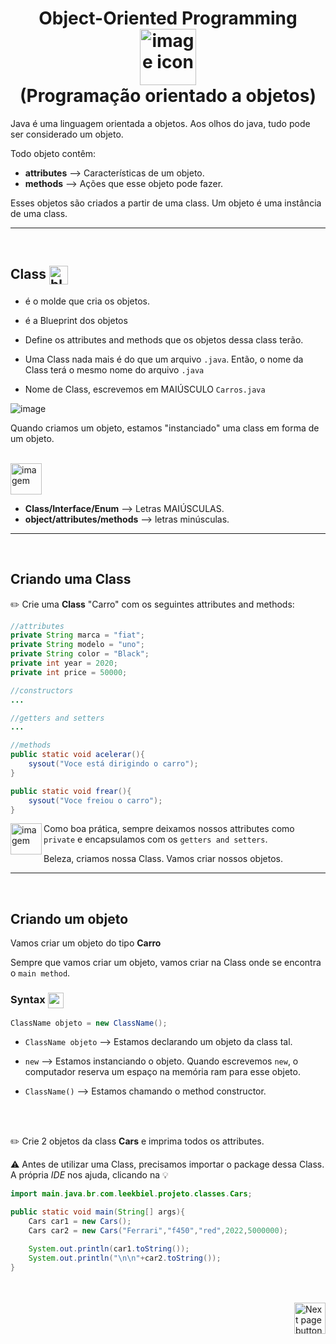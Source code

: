 <h1 align="center">
    Object-Oriented Programming 
    <img src="https://cdn-icons-png.flaticon.com/512/4248/4248159.png" alt="image icon" width="90px" align="center"> <br>
    (Programação orientado a objetos)
</h1>

Java é uma linguagem orientada a objetos. Aos olhos do java, tudo pode ser considerado um objeto.

Todo objeto contêm:
- **attributes** --> Características de um objeto.
- **methods** --> Ações que esse objeto pode fazer.

Esses objetos são criados a partir de uma class. Um objeto é uma instância de uma class.

<hr>
<br>

## Class <img  src="https://cdn-icons-png.flaticon.com/512/7627/7627943.png" alt="blueprint icon" width="30px" align="center">
- é o molde que cria os objetos.
  
- é a Blueprint dos objetos
  
- Define os attributes and methods que os objetos dessa class terão.

- Uma Class nada mais é do que um arquivo `.java`. Então, o nome da Class terá o mesmo nome do arquivo `.java`

- Nome de Class, escrevemos em MAIÚSCULO `Carros.java`

![image](https://qph.cf2.quoracdn.net/main-qimg-c55aa8a9aaecb3c0d472d9bb769af176-lq)

Quando criamos um objeto, estamos "instanciado" uma class em forma de um objeto.

<br>

<img src="https://cdn-icons-png.flaticon.com/512/2810/2810051.png" alt="imagem" width="50px" align="center">

- **Class/Interface/Enum** --> Letras MAIÚSCULAS.
- **object/attributes/methods** --> letras minúsculas.


<hr>
<br>


## Criando uma Class
:pencil2: Crie uma **Class** "Carro" com os seguintes attributes and methods:

```java
//attributes
private String marca = "fiat";
private String modelo = "uno";
private String color = "Black";
private int year = 2020;
private int price = 50000;

//constructors
...

//getters and setters
...

//methods
public static void acelerar(){
    sysout("Voce está dirigindo o carro");
}

public static void frear(){
    sysout("Voce freiou o carro");
}
```

<img src="https://cdn-icons-png.flaticon.com/512/2810/2810051.png" alt="imagem" width="50px" align="left">

Como boa prática, sempre deixamos nossos attributes como `private` e encapsulamos com os `getters and setters`.


Beleza, criamos nossa Class. Vamos criar nossos objetos.

<hr>
<br>

## Criando um objeto
Vamos criar um objeto do tipo **Carro**

Sempre que vamos criar um objeto, vamos criar na Class onde se encontra o `main method`.

### Syntax <img src="https://cdn-icons-png.flaticon.com/512/1442/1442581.png" alt="curly braces icon" width="25px" align="center">

```java
ClassName objeto = new ClassName();
```

- `ClassName objeto` --> Estamos declarando um objeto da class tal.

- `new` --> Estamos instanciando o objeto. Quando escrevemos `new`, o computador reserva um espaço na memória ram para esse objeto.

- `ClassName()` --> Estamos chamando o method constructor.

<br>
<br>

:pencil2: Crie 2 objetos da class **Cars** e imprima todos os attributes.


:warning: Antes de utilizar uma Class, precisamos importar o package dessa Class. A própria *IDE* nos ajuda, clicando na :bulb:

```java
import main.java.br.com.leekbiel.projeto.classes.Cars;
```

```java
public static void main(String[] args){
    Cars car1 = new Cars();
    Cars car2 = new Cars("Ferrari","f450","red",2022,5000000);

    System.out.println(car1.toString());
    System.out.println("\n\n"+car2.toString());
}  
```

<br>
<br>

<!-- Botão para próxima página -->
<a href="https://github.com/lGabrielDev/02.java/blob/main/Estudo/12.packages/index.md">
  <img src="https://cdn-icons-png.flaticon.com/512/8175/8175884.png" alt="Next page button" width="50px" align="right">
</a>